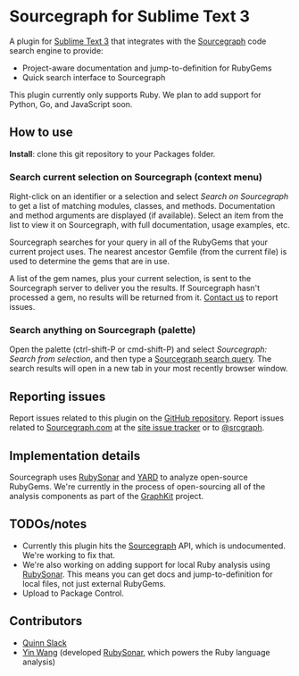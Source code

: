 # Sourcegraph for Sublime Text 3

A plugin for [Sublime Text 3](http://www.sublimetext.com/3) that integrates with
the [Sourcegraph](https://sourcegraph.com) code search engine to provide:

* Project-aware documentation and jump-to-definition for RubyGems
* Quick search interface to Sourcegraph

This plugin currently only supports Ruby. We plan to add support for Python, Go, and JavaScript soon.

## How to use

**Install**: clone this git repository to your Packages folder.

### Search current selection on Sourcegraph (context menu)

Right-click on an identifier or a selection and select _Search on Sourcegraph_
to get a list of matching modules, classes, and methods. Documentation and
method arguments are displayed (if available). Select an item from the list to
view it on Sourcegraph, with full documentation, usage examples, etc.

Sourcegraph searches for your query in all of the RubyGems that your current
project uses. The nearest ancestor Gemfile (from the current file) is used to
determine the gems that are in use.

A list of the gem names, plus your current selection, is sent to the Sourcegraph
server to deliver you the results. If Sourcegraph hasn't processed a gem, no
results will be returned from it. [Contact us](https://sourcegraph.com/contact)
to report issues.

### Search anything on Sourcegraph (palette)

Open the palette (ctrl-shift-P or cmd-shift-P) and select _Sourcegraph: Search
from selection_, and then type a [Sourcegraph search
query](https://sourcegraph.com/help/users/search). The search results will open
in a new tab in your most recently browser window.

## Reporting issues

Report issues related to this plugin on the [GitHub
repository](https://github.com/sourcegraph/sourcegraph-sublime). Report issues
related to [Sourcegraph.com](https://sourcegraph.com) at the [site issue
tracker](https://github.com/sourcegraph/sourcegraph.com/issues/new) or to
[@srcgraph](https://twitter.com/srcgraph).

## Implementation details

Sourcegraph uses [RubySonar](https://github.com/yinwang0/rubysonar) and
[YARD](https://github.com/lsegal/yard) to analyze open-source RubyGems. We're
currently in the process of open-sourcing all of the analysis components as part
of the [GraphKit](http://graphkit.org/) project.


## TODOs/notes

* Currently this plugin hits the [Sourcegraph](https://sourcegraph.com) API, which is undocumented. We're working to fix that.
* We're also working on adding support for local Ruby analysis using [RubySonar](https://github.com/yinwang0/rubysonar). This means you can get docs and jump-to-definition for local files, not just external RubyGems.
* Upload to Package Control.


## Contributors

* [Quinn Slack](https://sourcegraph.com/sqs)
* [Yin Wang](https://sourcegraph.com/yinwang0) (developed [RubySonar](https://github.com/yinwang0/rubysonar), which powers the Ruby language analysis)